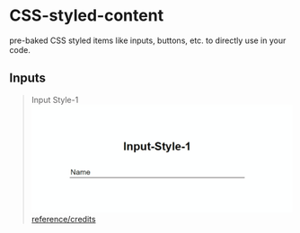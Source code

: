 # CSS-styled-content
pre-baked CSS styled items like inputs, buttons, etc. to directly use in your code.


## Inputs

> Input Style-1  
![input-style-1](Inputs/style-1/style-1.gif)  
[reference/credits](https://www.youtube.com/watch?v=IxRJ8vplzAo) 
